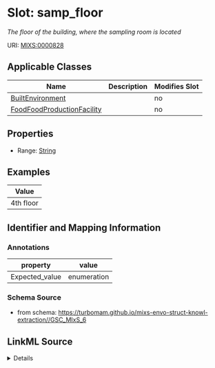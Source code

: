 # Slot: samp_floor


_The floor of the building, where the sampling room is located_



URI: [MIXS:0000828](https://w3id.org/mixs/0000828)



<!-- no inheritance hierarchy -->




## Applicable Classes

| Name | Description | Modifies Slot |
| --- | --- | --- |
[BuiltEnvironment](BuiltEnvironment.md) |  |  no  |
[FoodFoodProductionFacility](FoodFoodProductionFacility.md) |  |  no  |







## Properties

* Range: [String](String.md)






## Examples

| Value |
| --- |
| 4th floor |

## Identifier and Mapping Information





### Annotations

| property | value |
| --- | --- |
| Expected_value | enumeration |



### Schema Source


* from schema: https://turbomam.github.io/mixs-envo-struct-knowl-extraction//GSC_MIxS_6




## LinkML Source

<details>
```yaml
name: samp_floor
annotations:
  Expected_value:
    tag: Expected_value
    value: enumeration
description: The floor of the building, where the sampling room is located
title: sampling floor
notes:
- floor
examples:
- value: 4th floor
from_schema: https://turbomam.github.io/mixs-envo-struct-knowl-extraction//GSC_MIxS_6
rank: 1000
string_serialization: '[1st floor|2nd floor|{integer} floor|basement|lobby]'
slot_uri: MIXS:0000828
multivalued: false
alias: samp_floor
domain_of:
- BuiltEnvironment
- FoodFoodProductionFacility
range: string
required: false
recommended: false

```
</details>